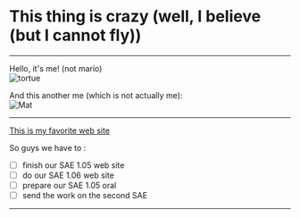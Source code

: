 # This thing is crazy (well, I believe (but I cannot fly))
___

Hello, it's me! (not mario)<br/>
![tortue](https://user-images.githubusercontent.com/92148602/137504458-6b04b775-c252-4d5f-acba-46c9e3a480dc.png) 

And this another me (which is not actually me): <br/>
![Mat](https://user-images.githubusercontent.com/92148602/137503993-88037333-fa29-4a8a-8ad4-ec3be6a2e93d.jpg)

***

[This is my favorite web site](https://phyz.alwaysdata.net)

So guys we have to :
- [ ] finish our SAE 1.05 web site
- [ ] do our SAE 1.06 web site
- [ ] prepare our SAE 1.05 oral
- [ ] send the work on the second SAE
---
